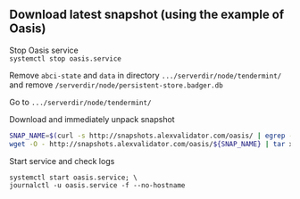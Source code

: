 ## Download latest snapshot (using the example of Oasis)  
Stop Oasis service  
`systemctl stop oasis.service`  

Remove `abci-state` and `data` in directory `.../serverdir/node/tendermint/` and remove `/serverdir/node/persistent-store.badger.db`  

Go to `.../serverdir/node/tendermint/`

Download and immediately unpack snapshot  
```bash
SNAP_NAME=$(curl -s http://snapshots.alexvalidator.com/oasis/ | egrep -o ">oasis.*tar" | tr -d ">"); \
wget -O - http://snapshots.alexvalidator.com/oasis/${SNAP_NAME} | tar xf -
```
Start service and check logs  
```
systemctl start oasis.service; \
journalctl -u oasis.service -f --no-hostname
```
